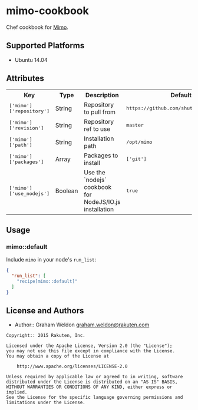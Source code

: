 # mimo-cookbook

Chef cookbook for [Mimo][1].

## Supported Platforms

* Ubuntu 14.04

## Attributes

<table>
  <tr>
    <th>Key</th>
    <th>Type</th>
    <th>Description</th>
    <th>Default</th>
  </tr>
  <tr>
    <td><tt>['mimo']['repository']</tt></td>
    <td>String</td>
    <td>Repository to pull from</td>
    <td><tt>https://github.com/shutterfly/Mimo.git</tt></td>
  </tr>
  <tr>
    <td><tt>['mimo']['revision']</tt></td>
    <td>String</td>
    <td>Repository ref to use</td>
    <td><tt>master</tt></td>
  </tr>
  <tr>
    <td><tt>['mimo']['path']</tt></td>
    <td>String</td>
    <td>Installation path</td>
    <td><tt>/opt/mimo</tt></td>
  </tr>
  <tr>
    <td><tt>['mimo']['packages']</tt></td>
    <td>Array</td>
    <td>Packages to install</td>
    <td><tt>['git']</tt></td>
  </tr>
  <tr>
    <td><tt>['mimo']['use_nodejs']</tt></td>
    <td>Boolean</td>
    <td>Use the `nodejs` cookbook for NodeJS/IO.js installation</td>
    <td><tt>true</tt></td>
  </tr>
</table>

## Usage

### mimo::default

Include `mimo` in your node's `run_list`:

```json
{
  "run_list": [
    "recipe[mimo::default]"
  ]
}
```

## License and Authors

- Author:: Graham Weldon <graham.weldon@rakuten.com>

```text
Copyright:: 2015 Rakuten, Inc.

Licensed under the Apache License, Version 2.0 (the "License");
you may not use this file except in compliance with the License.
You may obtain a copy of the License at

    http://www.apache.org/licenses/LICENSE-2.0

Unless required by applicable law or agreed to in writing, software
distributed under the License is distributed on an "AS IS" BASIS,
WITHOUT WARRANTIES OR CONDITIONS OF ANY KIND, either express or implied.
See the License for the specific language governing permissions and
limitations under the License.
```

[1]: https://github.com/shutterfly/Mimo
